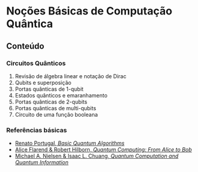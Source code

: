 # Noções Básicas de Computação Quântica

## Conteúdo

### Circuitos Quânticos
1. Revisão de álgebra linear e notação de Dirac  
2. Qubits e superposição
3. Portas quânticas de 1-qubit
4. Estados quânticos e emaranhamento
5. Portas quânticas de 2-qubits
6. Portas quânticas de multi-qubits
7. Circuito de uma função booleana

### Referências básicas
* [Renato Portugal, _Basic Quantum Algorithms_](https://arxiv.org/pdf/2201.10574.pdf)
* [Alice Flarend & Robert Hilborn, _Quantum Computing: From Alice to Bob_](https://www.amazon.com/Quantum-Computing-Alice-Bob-Flarend/dp/0192857983)
* [Michael A. Nielsen & Isaac L. Chuang, _Quantum Computation and Quantum Information_](https://www.amazon.com/-/pt/dp/1107002176/ref=d_pd_sbs_sccl_2_11/146-5074345-3951121?content-id=amzn1.sym.3676f086-9496-4fd7-8490-77cf7f43f846&pd_rd_i=1107002176&psc=1)
